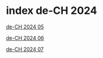 # index de-CH 2024

<a href="./05">de-CH 2024 05</a>

<a href="./06">de-CH 2024 06</a>

<a href="./07">de-CH 2024 07</a>
